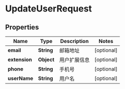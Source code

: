 
# UpdateUserRequest

## Properties
Name | Type | Description | Notes
------------ | ------------- | ------------- | -------------
**email** | **String** | 邮箱地址 |  [optional]
**extension** | **Object** | 用户扩展信息 |  [optional]
**phone** | **String** | 手机号 |  [optional]
**userName** | **String** | 用户名 |  [optional]



